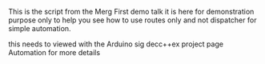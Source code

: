 This is the script from the Merg First demo talk it is here for demonstration purpose only to help you see how to use routes only and not dispatcher for simple automation.

this needs to viewed with the Arduino sig decc++ex project page Automation for more details
